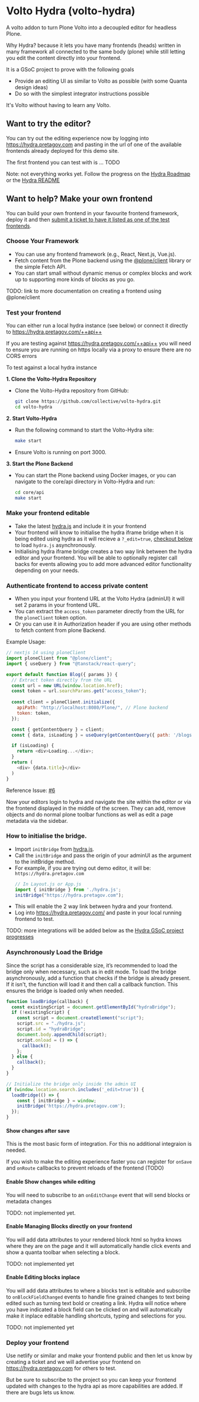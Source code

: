 # Volto Hydra (volto-hydra)

A volto addon to turn Plone Volto into a decoupled editor for headless Plone.

Why Hydra? because it lets you have many frontends (heads) written in many framework all connected to the same body (plone) while still letting 
you edit the content directly into your frontend. 

It is a GSoC project to prove with the following goals
- Provide an editing UI as similar to Volto as possible (with some Quanta design ideas)
- Do so with the simplest integrator instructions possible

It's Volto without having to learn any Volto.

## Want to try the editor?

You can try out the editing experience now by logging into https://hydra.pretagov.com and pasting in the url of one of the available 
frontends already deployed for this demo site.

The first frontend you can test with is ... TODO

Note: not everything works yet. Follow the progress on the [Hydra Roadmap](https://github.com/orgs/collective/projects/3/views/4)
or the [Hydra README](https://github.com/collective/volto-hydra)


## Want to help? Make your own frontend

You can build your own frontend in your favourite frontend framework, deploy it and then [submit a ticket to have it listed as
one of the test frontends](https://github.com/collective/volto-hydra/issues).


### Choose Your Framework

- You can use any frontend framework (e.g., React, Next.js, Vue.js).
- Fetch content from the Plone backend using the [@plone/client](https://github.com/plone/volto/tree/main/packages/client) 
  library or the simple Fetch API.
- You can start small without dynamic menus or complex blocks and work up to supporting more kinds of blocks as you go.

TODO: link to more documentation on creating a frontend using @plone/client

### Test your frontend

You can either run a local hydra instance (see below) or connect it directly to https://hydra.pretagov.com/++api++

If you are testing against https://hydra.pretagov.com/++api++ you will need to ensure you are running on https locally via a proxy to ensure there
are no CORS errors

To test against a local hydra instance

**1. Clone the Volto-Hydra Repository**

- Clone the Volto-Hydra repository from GitHub:

    ```bash
    git clone https://github.com/collective/volto-hydra.git
    cd volto-hydra
    ```
**2. Start Volto-Hydra**

- Run the following command to start the Volto-Hydra site:
    ```bash
    make start
    ```
- Ensure Volto is running on port 3000.

**3. Start the Plone Backend**

- You can start the Plone backend using Docker images, or you can navigate to the core/api directory in Volto-Hydra and run:
    ```bash
    cd core/api
    make start
    ```

### Make your frontend editable

- Take the latest [hydra.js](https://github.com/collective/volto-hydra/tree/hydra.js) and include it in your frontend
- Your frontend will know to initialise the hydra iframe bridge when it is being edited using hydra as it will recieve a ```?_edit=true```, [checkout below](#asynchronously-load-the-bridge) to load `hydra.js` asynchronously.
- Initialising hydra iframe bridge creates a two way link between the hydra editor and your frontend. You will be able to optionally register call backs 
  for events allowing you to add more advanced editor functionality depending on your needs.

### Authenticate frontend to access private content

- When you input your frontend URL at the Volto Hydra (adminUI) it will set 2 params in your frontend URL.
- You can extract the `access_token` parameter directly from the URL for the `ploneClient` token option. 
- Or you can use it in Authorization header if you are using other methods to fetch content from plone Backend.

Example Usage:
```js
// nextjs 14 using ploneClient
import ploneClient from "@plone/client";
import { useQuery } from "@tanstack/react-query";

export default function Blog({ params }) {
  // Extract token directly from the URL
  const url = new URL(window.location.href);
  const token = url.searchParams.get("access_token");
  
  const client = ploneClient.initialize({
    apiPath: "http://localhost:8080/Plone/", // Plone backend
    token: token,
  });

  const { getContentQuery } = client;
  const { data, isLoading } = useQuery(getContentQuery({ path: '/blogs' }));

  if (isLoading) {
    return <div>Loading...</div>;
  }
  return (
    <div> {data.title}</div>
  )
}
```

Reference Issue: [#6](https://github.com/collective/volto-hydra/issues/6)

Now your editors login to hydra and navigate the site within the editor or via the frontend displayed in the middle of the screen. They can add, remove objects and do normal plone toolbar functions as well as edit a page metadata via the sidebar.

### How to initialise the bridge.

- Import `initBridge` from [hydra.js](https://github.com/collective/volto-hydra/tree/hydra.js).
- Call the `initBridge` and pass the origin of your adminUI as the argument to the initBridge method.
- For example, if you are trying out demo editor, it will be: `https://hydra.pretagov.com`
  ```js
  // In Layout.js or App.js
  import { initBridge } from './hydra.js';
  initBridge("https://hydra.pretagov.com");
  ```
- This will enable the 2 way link between hydra and your frontend.
- Log into https://hydra.pretagov.com/ and paste in your local running frontend to test.

TODO: more integrations will be added below as the [Hydra GSoC project progresses](https://github.com/orgs/collective/projects/3/views/4)

### Asynchronously Load the Bridge

Since the script has a considerable size, it’s recommended to load the bridge only when necessary, such as in edit mode.
To load the bridge asynchronously, add a function that checks if the bridge is already present. If it isn't, the function will load it and then call a callback function. This ensures the bridge is loaded only when needed.

```js
function loadBridge(callback) {
  const existingScript = document.getElementById("hydraBridge");
  if (!existingScript) {
    const script = document.createElement("script");
    script.src = "./hydra.js";
    script.id = "hydraBridge";
    document.body.appendChild(script);
    script.onload = () => {
      callback();
    };
  } else {
    callback();
  }
}

// Initialize the bridge only inside the admin UI
if (window.location.search.includes('_edit=true')) {
  loadBridge(() => {
    const { initBridge } = window;
    initBridge('https://hydra.pretagov.com');
  });
}
```

#### Show changes after save

This is the most basic form of integration. For this no additional integraion is needed. 

If you wish to make the editing experience faster you can register for ```onSave``` and ```onRoute``` callbacks to prevent reloads of the frontend (TODO)

#### Enable Show changes while editing

You will need to subscribe to an ```onEditChange``` event that will send blocks or metadata changes

TODO: not implemented yet. 

#### Enable Managing Blocks directly on your frontend

You will add data attributes to your rendered block html so hydra knows where they are on the page and it
will automatically handle click events and show a quanta toolbar when selecting a block.

TODO: not implemented yet

#### Enable Editing blocks inplace

You will add data attributes to where a blocks text is editable and subscribe to ```onBlockFieldChanged``` events to handle fine grained 
changes to text being edited such as turning text bold or creating a link. Hydra will notice where you have indicated a block field can 
be clicked on and will automatically make it inplace editable handling shortcuts, typing and selections for you.

TODO: not implemented yet

### Deploy your frontend

Use netlify or similar and make your frontend public and then let us know by creating a ticket and we will advertise your frontend
on https://hydra.pretagov.com for others to test.

But be sure to subscribe to the project so you can keep your frontend updated with changes to the hydra api as more 
capabilities are added. If there are bugs lets us know.


